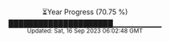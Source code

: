 <p align="center">
⏳Year Progress (70.75 %) <br>
█████████████████████▁▁▁▁▁▁▁▁▁ <br>
<sub>Updated: Sat, 16 Sep 2023 06:02:48 GMT</sub>
</p>

